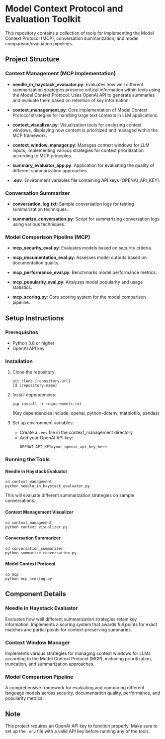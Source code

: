 # Model Context Protocol and Evaluation Toolkit

This repository contains a collection of tools for implementing the Model Context Protocol (MCP), conversation summarization, and model comparison/evaluation pipelines.

## Project Structure

### Context Management (MCP Implementation)

- **needle_in_haystack_evaluator.py**: Evaluates how well different summarization strategies preserve critical information within texts using the Model Context Protocol. Uses OpenAI API to generate summaries and evaluate them based on retention of key information.

- **context_management.py**: Core implementation of Model Context Protocol strategies for handling large text contexts in LLM applications.

- **context_visualizer.py**: Visualization tools for analyzing context windows, displaying how content is prioritized and managed within the MCP framework.

- **context_window_manager.py**: Manages context windows for LLM inputs, implementing various strategies for context prioritization according to MCP principles.

- **summary_evaluator_app.py**: Application for evaluating the quality of different summarization approaches.

- **.env**: Environment variables file containing API keys (OPENAI_API_KEY).

### Conversation Summarizer

- **conversation_log.txt**: Sample conversation logs for testing summarization techniques.

- **summarize_conversation.py**: Script for summarizing conversation logs using various techniques.

### Model Comparison Pipeline (MCP)

- **mcp_security_eval.py**: Evaluates models based on security criteria.

- **mcp_documentation_eval.py**: Assesses model outputs based on documentation quality.

- **mcp_performance_eval.py**: Benchmarks model performance metrics.

- **mcp_popularity_eval.py**: Analyzes model popularity and usage statistics.

- **mcp_scoring.py**: Core scoring system for the model comparison pipeline.

## Setup Instructions

### Prerequisites

- Python 3.8 or higher
- OpenAI API key

### Installation

1. Clone the repository:
   ```
   git clone [repository-url]
   cd [repository-name]
   ```

2. Install dependencies:
   ```
   pip install -r requirements.txt
   ```
   
   (Key dependencies include: openai, python-dotenv, matplotlib, pandas)

3. Set up environment variables:
   - Create a `.env` file in the context_management directory
   - Add your OpenAI API key:
     ```
     OPENAI_API_KEY=your_openai_api_key_here
     ```

### Running the Tools

#### Needle in Haystack Evaluator
```
cd context_management
python needle_in_haystack_evaluator.py
```
This will evaluate different summarization strategies on sample conversations.

#### Context Management Visualizer
```
cd context_management
python context_visualizer.py
```

#### Conversation Summarizer
```
cd conversation_summarizer
python summarize_conversation.py
```

#### Model Context Protocol
```
cd mcp
python mcp_scoring.py
```

## Component Details

### Needle in Haystack Evaluator
Evaluates how well different summarization strategies retain key information. Implements a scoring system that awards full points for exact matches and partial points for context-preserving summaries.

### Context Window Manager
Implements various strategies for managing context windows for LLMs according to the Model Context Protocol (MCP), including prioritization, truncation, and summarization approaches.

### Model Comparison Pipeline
A comprehensive framework for evaluating and comparing different language models across security, documentation quality, performance, and popularity metrics.

## Note

This project requires an OpenAI API key to function properly. Make sure to set up the `.env` file with a valid API key before running any of the tools.

